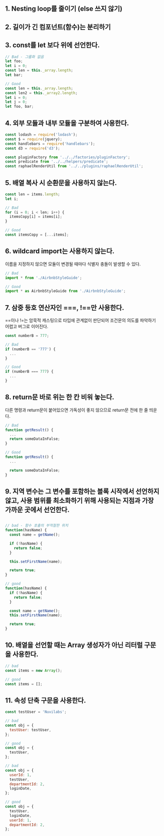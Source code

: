## 1. Nesting loop를 줄이기 (else 쓰지 않기)

## 2. 길이가 긴 컴포넌트(함수)는 분리하기

## 3. const를 let 보다 위에 선언한다.

```javascript
// Bad - 그룹화 없음
let foo;
let i = 0;
const len = this._array.length;
let bar;

// Good
const len = this._array.length;
const len2 = this._array2.length;
let i = 0;
let j = 0;
let foo, bar;
```

## 4. 외부 모듈과 내부 모듈을 구분하여 사용한다.

```javascript
const lodash = require('lodash');
const $ = require(jquery);
const handlebars = require('handlebars');
const d3 = require('d3');

const pluginFactory from '../../factories/pluginFactory';
const predicate from '../../helpers/predicate';
const raphaelRenderUtil from '../../plugins/raphaelRenderUtil';
```

## 5. 배열 복사 시 순환문을 사용하지 않는다.
```javascript
const len = items.length;
let i;

// Bad
for (i = 0; i < len; i++) {
  itemsCopy[i] = items[i];
}

// Good
const itemsCopy = [...items];
```

## 6. wildcard import는 사용하지 않는다.

이름을 지정하지 않으면 모듈이 변경될 때마다 식별자 충돌이 발생할 수 있다.

```javascript
// Bad
import * from './AirbnbStyleGuide';

// Good
import * as AirbnbStyleGuide from './AirbnbStyleGuide';
```

## 7. 삼중 등호 연산자인 ===, !==만 사용한다.

==이나 !=는 암묵적 캐스팅으로 타입에 관계없이 판단되어 조건문의 의도를 파악하기 어렵고 버그로 이어진다.

```javascript
const numberB = 777;

// Bad
if (numberB == '777') {
  ...
}

// Good
if (numberB === 777) {
  ...
}
```

## 8. return문 바로 위는 한 칸 비워 놓는다.

다른 명령과 return문이 붙어있으면 가독성이 좋지 않으므로 return문 전에 한 줄 띄운다.

```javascript
// Bad
function getResult() {
  ...
  return someDataInFalse;
}

// Good
function getResult() {
  ...

  return someDataInFalse;
}
```

## 9. 지역 변수는 그 변수를 포함하는 블록 시작에서 선언하지 않고, 사용 범위를 최소화하기 위해 사용되는 지점과 가장 가까운 곳에서 선언한다.

```javascript

// bad - 함수 호출의 부적절한 위치
function(hasName) {
  const name = getName();

  if (!hasName) {
    return false;
  }

  this.setFirstName(name);

  return true;
}

// good
function(hasName) {
  if (!hasName) {
    return false;
  }

  const name = getName();
  this.setFirstName(name);

  return true;
}
```

## 10. 배열을 선언할 때는 Array 생성자가 아닌 리터럴 구문을 사용한다.

```javascript
// bad
const items = new Array();

// good
const items = [];
```

## 11. 속성 단축 구문을 사용한다.

```javascript
const testUser = 'Nuvilabs';

// bad
const obj = {
  testUser: testUser,
};

// good
const obj = {
  testUser,
};

// bad
const obj = {
  userId: 1,
  testUser,
  departmentId: 2,
  loginDate,
};

// good
const obj = {
  testUser,
  loginDate,
  userId: 1,
  departmentId: 2,
};
```